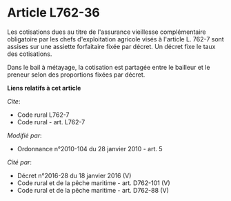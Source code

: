 # Article L762-36

Les cotisations dues au titre de l'assurance vieillesse complémentaire obligatoire par les chefs d'exploitation agricole
visés à l'article L. 762-7 sont assises sur une assiette forfaitaire fixée par décret. Un décret fixe le taux des
cotisations. 

Dans le bail à métayage, la cotisation est partagée entre le bailleur et le preneur selon des proportions fixées par décret.

**Liens relatifs à cet article**

_Cite_:

  - Code rural L762-7
  - Code rural - art. L762-7

_Modifié par_:

  - Ordonnance n°2010-104 du 28 janvier 2010 - art. 5

_Cité par_:

  - Décret n°2016-28 du 18 janvier 2016 (V)
  - Code rural et de la pêche maritime - art. D762-101 (V)
  - Code rural et de la pêche maritime - art. D762-88 (V)
